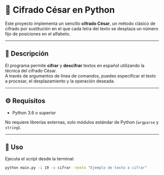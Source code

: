 # 🔐 Cifrado César en Python

Este proyecto implementa un sencillo **cifrado César**, un método clásico de cifrado por sustitución en el que cada letra del texto se desplaza un número fijo de posiciones en el alfabeto.

---

## 📜 Descripción

El programa permite **cifrar** y **descifrar** textos en español utilizando la técnica del cifrado César.  
A través de argumentos de línea de comandos, puedes especificar el texto a procesar, el desplazamiento y la operación deseada.

---

## ⚙️ Requisitos

- Python 3.6 o superior

No requiere librerías externas, solo módulos estándar de Python (`argparse` y `string`).

---

## 🚀 Uso

Ejecuta el script desde la terminal:

```bash
python main.py -i 19 -o cifrar -texto "Ejemplo de texto a cifrar"   

